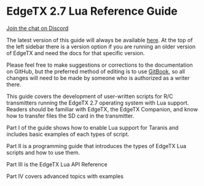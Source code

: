 # EdgeTX 2.7 Lua Reference Guide

[Join the chat on Discord](https://discord.gg/CZCwVx2)

The latest version of this guide will always be available [here](https://luadoc.edgetx.org). At the top of the left sidebar there is a version option if you are running an older version of EdgeTX and need the docs for that specific version.

Please feel free to make suggestions or corrections to the documentation on GitHub, but the preferred method of editing is to use [GitBook](https://www.gitbook.com), so all changes will need to be made by someone who is authorized as a writer there.

This guide covers the development of user-written scripts for R/C transmitters running the EdgeTX 2.7 operating system with Lua support. Readers should be familiar with EdgeTX, the EdgeTX Companion, and know how to transfer files the SD card in the transmitter.

Part I of the guide shows how to enable Lua support for Taranis and includes basic examples of each types of script.

Part II is a programming guide that introduces the types of EdgeTX Lua scripts and how to use them.

Part III is the EdgeTX Lua API Reference

Part IV covers advanced topics with examples
